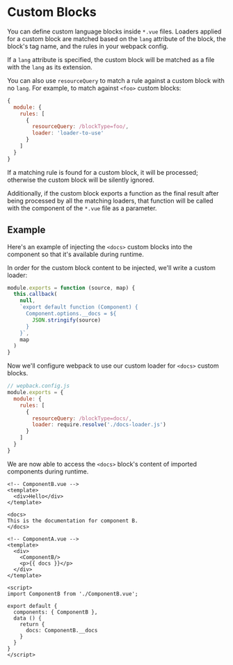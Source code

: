 # Custom Blocks

You can define custom language blocks inside `*.vue` files. Loaders applied for a custom block are matched based on the `lang` attribute of the block, the block's tag name, and the rules in your webpack config.

If a `lang` attribute is specified, the custom block will be matched as a file with the `lang` as its extension.

You can also use `resourceQuery` to match a rule against a custom block with no `lang`. For example, to match against `<foo>` custom blocks:

``` js
{
  module: {
    rules: [
      {
        resourceQuery: /blockType=foo/,
        loader: 'loader-to-use'
      }
    ]
  }
}
```

If a matching rule is found for a custom block, it will be processed; otherwise the custom block will be silently ignored.

Additionally, if the custom block exports a function as the final result after being processed by all the matching loaders, that function will be called with the component of the `*.vue` file as a parameter.

## Example

Here's an example of injecting the `<docs>` custom blocks into the component so that it's available during runtime.

In order for the custom block content to be injected, we'll write a custom loader:

``` js
module.exports = function (source, map) {
  this.callback(
    null,
    `export default function (Component) {
      Component.options.__docs = ${
        JSON.stringify(source)
      }
    }`,
    map
  )
}
```

Now we'll configure webpack to use our custom loader for `<docs>` custom blocks.

``` js
// wepback.config.js
module.exports = {
  module: {
    rules: [
      {
        resourceQuery: /blockType=docs/,
        loader: require.resolve('./docs-loader.js')
      }
    ]
  }
}
```

We are now able to access the `<docs>` block's content of imported components during runtime.

``` vue
<!-- ComponentB.vue -->
<template>
  <div>Hello</div>
</template>

<docs>
This is the documentation for component B.
</docs>
```

``` vue
<!-- ComponentA.vue -->
<template>
  <div>
    <ComponentB/>
    <p>{{ docs }}</p>
  </div>
</template>

<script>
import ComponentB from './ComponentB.vue';

export default {
  components: { ComponentB },
  data () {
    return {
      docs: ComponentB.__docs
    }
  }
}
</script>
```
